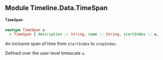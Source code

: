 ## Module Timeline.Data.TimeSpan

#### `TimeSpan`

``` purescript
newtype TimeSpan a
  = TimeSpan { description :: String, name :: String, startIndex :: a, stopIndex :: a }
```

An inclusive span of time from `startIndex` to `stopIndex`.

Defined over the user-level timescale `a`.


